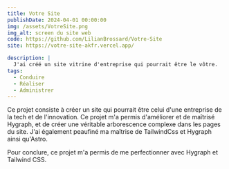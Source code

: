 ```yaml
---
title: Votre Site
publishDate: 2024-04-01 00:00:00
img: /assets/VotreSite.png
img_alt: screen du site web
code: https://github.com/LilianBrossard/Votre-Site
site: https://votre-site-akfr.vercel.app/

description: |
  J'ai créé un site vitrine d'entreprise qui pourrait être le vôtre.
tags:
  - Conduire
  - Réaliser
  - Administrer
---
```


Ce projet consiste à créer un site qui pourrait être celui d'une entreprise de la tech et de l'innovation.
Ce projet m'a permis d'améliorer et de maîtrisé Hygraph, et de créer une véritable arborescence complexe dans les pages du site.
J'ai également peaufiné ma maîtrise de TailwindCss et Hygraph ainsi qu'Astro.

Pour conclure, ce projet m'a permis de me perfectionner avec Hygraph et Tailwind CSS.